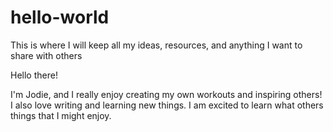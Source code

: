 # hello-world
This is where I will keep all my ideas, resources, and anything I want to share with others

Hello there!

I'm Jodie, and I really enjoy creating my own workouts and inspiring others!
I also love writing and learning new things. I am excited to learn what others things that I might enjoy.
